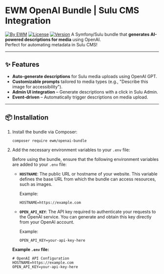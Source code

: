 # EWM OpenAI Bundle | Sulu CMS Integration
[![By EWM](https://img.shields.io/badge/By-EWM-blue.svg)](https://ewm.com)
[![License](https://img.shields.io/packagist/l/ewm/openai-bundle.svg)](https://packagist.org/packages/ewm/openai-bundle)
[![Version](https://img.shields.io/packagist/v/ewm/openai-bundle.svg)](https://packagist.org/packages/ewm/openai-bundle)
A Symfony/Sulu bundle that **generates AI-powered descriptions for media** using OpenAI.  
Perfect for automating metadata in Sulu CMS!

---

## ✨ Features
- **Auto-generate descriptions** for Sulu media uploads using OpenAI GPT.
- **Customizable prompts** tailored to media types (e.g., "Describe this image for accessibility").
- **Admin UI integration** – Generate descriptions with a click in Sulu Admin.
- **Event-driven** – Automatically trigger descriptions on media upload.

---

## 📦 Installation

1. Install the bundle via Composer:
   ```bash
   composer require ewm/openai-bundle

2. Add the necessary environment variables to your `.env` file:

   Before using the bundle, ensure that the following environment variables are added to your `.env` file:

   - **`HOSTNAME`**: The public URL or hostname of your website. This variable defines the base URL from which the bundle can access resources, such as images.

     Example:
     ```dotenv
     HOSTNAME=https://example.com
     ```

   - **`OPEN_API_KEY`**: The API key required to authenticate your requests to the OpenAI service. You can generate and obtain this key directly from your OpenAI account.

     Example:
     ```dotenv
     OPEN_API_KEY=your-api-key-here
     ```

   **Example `.env` file:**
   ```dotenv
   # OpenAI API Configuration
   HOSTNAME=https://example.com
   OPEN_API_KEY=your-api-key-here


